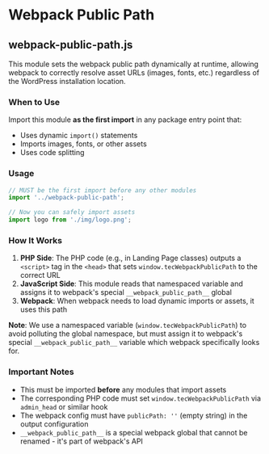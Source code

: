 # Webpack Public Path

## webpack-public-path.js

This module sets the webpack public path dynamically at runtime, allowing webpack to correctly resolve asset URLs (images, fonts, etc.) regardless of the WordPress installation location.

### When to Use

Import this module **as the first import** in any package entry point that:
- Uses dynamic `import()` statements
- Imports images, fonts, or other assets
- Uses code splitting

### Usage

```javascript
// MUST be the first import before any other modules
import '../webpack-public-path';

// Now you can safely import assets
import logo from './img/logo.png';
```

### How It Works

1. **PHP Side**: The PHP code (e.g., in Landing Page classes) outputs a `<script>` tag in the `<head>` that sets `window.tecWebpackPublicPath` to the correct URL
2. **JavaScript Side**: This module reads that namespaced variable and assigns it to webpack's special `__webpack_public_path__` global
3. **Webpack**: When webpack needs to load dynamic imports or assets, it uses this path

**Note**: We use a namespaced variable (`window.tecWebpackPublicPath`) to avoid polluting the global namespace, but must assign it to webpack's special `__webpack_public_path__` variable which webpack specifically looks for.

### Important Notes

- This must be imported **before** any modules that import assets
- The corresponding PHP code must set `window.tecWebpackPublicPath` via `admin_head` or similar hook
- The webpack config must have `publicPath: ''` (empty string) in the output configuration
- `__webpack_public_path__` is a special webpack global that cannot be renamed - it's part of webpack's API
